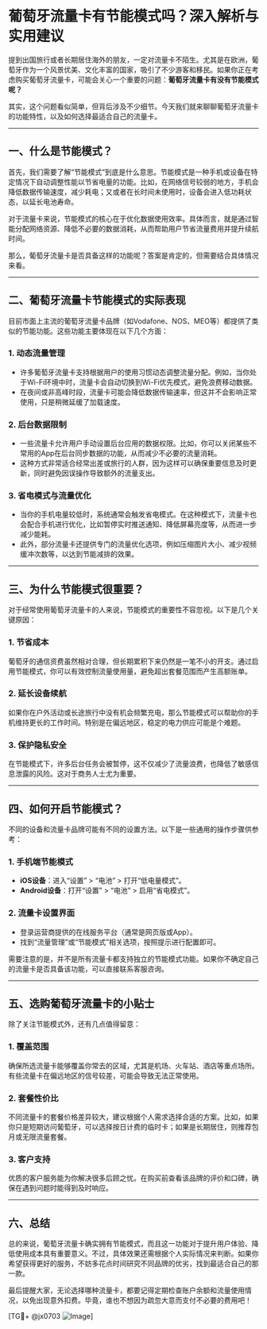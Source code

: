 # 葡萄牙流量卡有节能模式吗？深入解析与实用建议

提到出国旅行或者长期居住海外的朋友，一定对流量卡不陌生。尤其是在欧洲，葡萄牙作为一个风景优美、文化丰富的国家，吸引了不少游客和移民。如果你正在考虑购买葡萄牙流量卡，可能会关心一个重要的问题：**葡萄牙流量卡有没有节能模式呢？**

其实，这个问题看似简单，但背后涉及不少细节。今天我们就来聊聊葡萄牙流量卡的功能特性，以及如何选择最适合自己的流量卡。

---

## 一、什么是节能模式？

首先，我们需要了解“节能模式”到底是什么意思。节能模式是一种手机或设备在特定情况下自动调整性能以节省电量的功能。比如，在网络信号较弱的地方，手机会降低数据传输速度，减少耗电；又或者在长时间未使用时，设备会进入低功耗状态，以延长电池寿命。

对于流量卡来说，节能模式的核心在于优化数据使用效率。具体而言，就是通过智能分配网络资源、降低不必要的数据消耗，从而帮助用户节省流量费用并提升续航时间。

那么，葡萄牙流量卡是否具备这样的功能呢？答案是肯定的，但需要结合具体情况来看。

---

## 二、葡萄牙流量卡节能模式的实际表现

目前市面上主流的葡萄牙流量卡品牌（如Vodafone、NOS、MEO等）都提供了类似的节能功能。这些功能主要体现在以下几个方面：

### 1. **动态流量管理**
   - 许多葡萄牙流量卡支持根据用户的使用习惯动态调整流量分配。例如，当你处于Wi-Fi环境中时，流量卡会自动切换到Wi-Fi优先模式，避免浪费移动数据。
   - 在夜间或非高峰时段，流量卡可能会降低数据传输速率，但这并不会影响正常使用，只是稍微延缓了加载速度。

### 2. **后台数据限制**
   - 一些流量卡允许用户手动设置后台应用的数据权限。比如，你可以关闭某些不常用的App在后台同步数据的功能，从而减少不必要的流量消耗。
   - 这种方式非常适合经常出差或旅行的人群，因为这样可以确保重要信息及时更新，同时避免因误操作导致额外的流量支出。

### 3. **省电模式与流量优化**
   - 当你的手机电量较低时，系统通常会触发省电模式。在这种模式下，流量卡也会配合手机进行优化，比如暂停实时推送通知、降低屏幕亮度等，从而进一步减少能耗。
   - 此外，部分流量卡还提供专门的流量优化选项，例如压缩图片大小、减少视频缓冲次数等，以达到节能减排的效果。

---

## 三、为什么节能模式很重要？

对于经常使用葡萄牙流量卡的人来说，节能模式的重要性不容忽视。以下是几个关键原因：

### 1. **节省成本**
   葡萄牙的通信资费虽然相对合理，但长期累积下来仍然是一笔不小的开支。通过启用节能模式，你可以有效控制流量使用量，避免超出套餐范围而产生高额账单。

### 2. **延长设备续航**
   如果你在户外活动或长途旅行中没有机会频繁充电，那么节能模式可以帮助你的手机维持更长的工作时间。特别是在偏远地区，稳定的电力供应可能是个难题。

### 3. **保护隐私安全**
   在节能模式下，许多后台任务会被暂停，这不仅减少了流量浪费，也降低了敏感信息泄露的风险。这对于商务人士尤为重要。

---

## 四、如何开启节能模式？

不同的设备和流量卡品牌可能有不同的设置方法。以下是一些通用的操作步骤供参考：

### 1. 手机端节能模式
   - **iOS设备**：进入“设置” > “电池” > 打开“低电量模式”。
   - **Android设备**：打开“设置” > “电池” > 启用“省电模式”。

### 2. 流量卡设置界面
   - 登录运营商提供的在线服务平台（通常是网页版或App）。
   - 找到“流量管理”或“节能模式”相关选项，按照提示进行配置即可。

需要注意的是，并不是所有流量卡都支持独立的节能模式功能。如果你不确定自己的流量卡是否具备该功能，可以直接联系客服咨询。

---

## 五、选购葡萄牙流量卡的小贴士

除了关注节能模式外，还有几点值得留意：

### 1. **覆盖范围**
   确保所选流量卡能够覆盖你常去的区域，尤其是机场、火车站、酒店等重点场所。有些流量卡在偏远地区的信号较差，可能会导致无法正常使用。

### 2. **套餐性价比**
   不同流量卡的套餐价格差异较大，建议根据个人需求选择合适的方案。比如，如果你只是短期访问葡萄牙，可以选择按日计费的临时卡；如果是长期居住，则推荐包月或无限流量套餐。

### 3. **客户支持**
   优质的客户服务能为你解决很多后顾之忧。在购买前查看该品牌的评价和口碑，确保在遇到问题时能得到及时响应。

---

## 六、总结

总的来说，葡萄牙流量卡确实拥有节能模式，而且这一功能对于提升用户体验、降低使用成本具有重要意义。不过，具体效果还需根据个人实际情况来判断。如果你希望获得更好的服务，不妨多花点时间研究不同品牌的优劣，找到最适合自己的那一款。

最后提醒大家，无论选择哪种流量卡，都要记得定期检查账户余额和流量使用情况，以免出现意外扣费。毕竟，谁也不想因为疏忽大意而支付不必要的费用吧！

[TG💪+ @jx0703 ![Image](https://github.com/user-attachments/assets/dbca1d08-cadb-493c-b0ec-ad6f7a83f270)]
